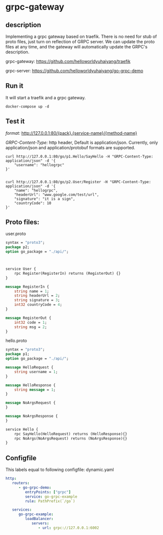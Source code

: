 # grpc-gateway
## description
Implementing a grpc gateway based on traefik. There is no need for stub of proto files, just turn on reflection of GRPC server.
We can update the proto files at any time, and the gateway will automatically update the GRPC's description.

grpc-gateway: https://github.com/helloworldyuhaiyang/traefik

grpc-server: https://github.com/helloworldyuhaiyang/go-grpc-demo

## Run it
It will start a traefik and a grpc gateway.
```shell
docker-compose up -d
```

## Test it
*format:* http://127.0.0.1:80/{pack}.{service-name}/{method-name}

*GRPC-Content-Type:* http header, Default is application/json. Currently, only application/json and application/protobuf formats are supported.

```shell
curl http://127.0.0.1:80/go/p1.Hello/SayHello -H "GRPC-Content-Type: application/json" -d '{
    "username": "hellogrpc"
}'


curl http://127.0.0.1:80/go/p2.User/Register -H "GRPC-Content-Type: application/json" -d '{
    "name": "hellogrpc",
    "headerUrl": "www.google.com/test/url",
    "signature": "it is a sign",
    "countryCode": 10
}'
```

## Proto files:

user.proto
```proto
syntax = "proto3";
package p2;
option go_package = "./api/";



service User {
    rpc Register(RegisterIn) returns (RegisterOut) {}
}

message RegisterIn {
    string name = 1;
    string headerUrl = 2;
    string signature = 3;
    int32 countryCode = 4;
}

message RegisterOut {
    int32 code = 1;
    string msg = 2;
}

```

hello.proto
```proto
syntax = "proto3";
package p1;
option go_package = "./api/";

message HelloRequest {
    string username = 1;
}

message HelloResponse {
    string message = 1;
}

message NoArgsRequest {
}

message NoArgsResponse {
}

service Hello {
    rpc SayHello(HelloRequest) returns (HelloResponse){}
    rpc NoArgs(NoArgsRequest) returns (NoArgsResponse){}
}
```

## Configfile
This labels equal to following configfile:
dynamic.yaml
```yaml
http:
   routers:
      - go-grpc-demo:
         entryPoints: ["grpc"]
         service: go-grpc-example
         rule: PathPrefix(`/go`)

   services:
      go-grpc-example:
         loadBalancer:
            servers:
               - url: grpc://127.0.0.1:6002
```
